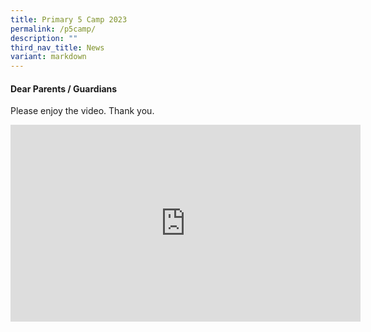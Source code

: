 ```yaml
---
title: Primary 5 Camp 2023
permalink: /p5camp/
description: ""
third_nav_title: News
variant: markdown
---
```

#### Dear Parents / Guardians 

Please enjoy the video. Thank you.
<iframe allowfullscreen="" allow="accelerometer; autoplay; clipboard-write; encrypted-media; gyroscope; picture-in-picture; web-share" frameborder="0" title="YouTube video player" src="https://www.youtube.com/embed/fpqdR8sV_jk?si=DmR0K4B-WKetadiz" height="315" width="560"></iframe>